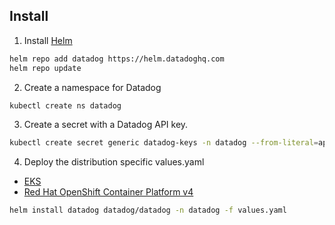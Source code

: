 ## Install

1. Install [Helm](https://v3.helm.sh/docs/intro/install/)

```bash
helm repo add datadog https://helm.datadoghq.com
helm repo update
```

2. Create a namespace for Datadog

```bash
kubectl create ns datadog
```

3. Create a secret with a Datadog API key.

```bash
kubectl create secret generic datadog-keys -n datadog --from-literal=api-key=<API-KEY>
```

4. Deploy the distribution specific values.yaml  

- [EKS](eks-values.yaml)
- [Red Hat OpenShift Container Platform v4](ocp-values.yaml)

```bash
helm install datadog datadog/datadog -n datadog -f values.yaml
```
